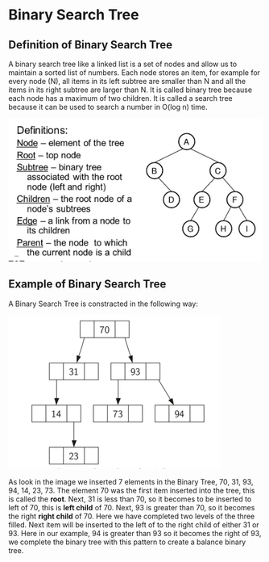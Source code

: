 # **Binary Search Tree**

## **Definition of Binary Search Tree**

A binary search tree like a linked list is a set of nodes and allow us to maintain a sorted list of numbers. Each node stores an item, for example for every node (N), all items in its left subtree are smaller than N and all the items in its right subtree are larger than N. It is called binary tree because each node has a maximum of two children. It is called a search tree because it can be used to search a number in O(log n) time. 

![Binary Search Tree](images/bst_2.png)

## **Example of Binary Search Tree**

A Binary Search Tree is constracted in the following way: 

![Binary Search Tree Example](images/bst_1.png)

As look in the image we inserted 7 elements in the Binary Tree, 70, 31, 93, 94, 14, 23, 73. The element 70 was the first item inserted into the tree, this is called the **root**. Next, 31 is less than 70, so it becomes to be inserted to left of 70, this is **left child** of 70. Next, 93 is greater than 70, so it becomes the right **right child** of 70. Here we have completed two levels of the three filled. Next item will be inserted to the left of to the right child of either 31 or 93. Here in our example, 94 is greater than 93 so it becomes the right of 93, we complete the binary tree with this pattern to create a balance binary tree. 